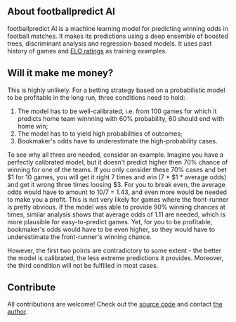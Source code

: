 ## About footballpredict AI

footballpredict AI is a machine learning model for predicting winning odds in football matches. It makes its predictions using a deep ensemble of boosted trees, discriminant analysis and regression-based models. It uses past history of games and [ELO ratings](http://clubelo.com/) as training examples.

## Will it make me money?

This is highly unlikely. For a betting strategy based on a probabilistic model to be profitable in the long run, three conditions need to hold:

1. The model has to be well-calibrated, i.e. from 100 games for which it predicts home team winnning with 60% probability, 60 should end with home win;
2. The model has to to yield high probabilities of outcomes;
3. Bookmaker's odds have to underestimate the high-probability cases.

To see why all three are needed, consider an example. Imagine you have a perfectly calibrated model, but it doesn't predict higher then 70% chance of winning for one of the teams. If you only consider these 70% cases and bet $1 for 10 games, you will get it right 7 times and win (7 * $1 * average odds) and get it wrong three times loosing $3. For you to break even, the average odds would have to amount to 10/7 = 1.43, and even more would be needed to make you a profit. This is not very likely for games where the front-runner is pretty obvious. If the model was able to provide 90% winning chances at times, similar analysis shows that average odds of 1.11 are needed, which is more plausible for easy-to-predict games. Yet, for you to be profitable, bookmaker's odds would have to be even higher, so they would have to underestimate the front-runner's winning chance.

However, the first two points are contradictory to some extent - the better the model is calibrated, the less extreme predictions it provides. Moreover, the third condition will not be fulfilled in most cases.

## Contribute

All contributions are welcome! Check out the [source code](https://github.com/MichalOleszak/footballpredict) and contact [the author](https://michaloleszak.github.io/).
